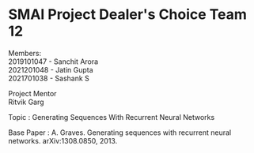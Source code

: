 # SMAI Project Dealer's Choice Team 12

Members: <br>
2019101047 - Sanchit Arora <br>
2021201048 - Jatin Gupta <br>
2021701038 - Sashank S <br>

Project Mentor <br>
Ritvik Garg <br>

Topic : Generating Sequences With Recurrent Neural Networks <br>

Base Paper : A. Graves. Generating sequences with recurrent neural networks. arXiv:1308.0850, 2013.
